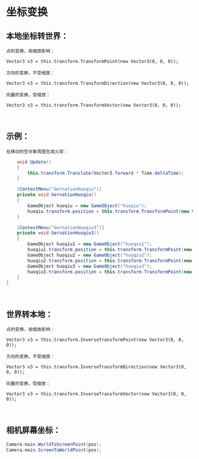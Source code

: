# 坐标变换

## 本地坐标转世界：

	点的变换，收缩放影响：

	Vector3 v3 = this.transform.TransformPoint(new Vector3(0, 0, 0));

	方向的变换，不受缩放：

	Vector3 v3 = this.transform.TransformDirection(new Vector3(0, 0, 0));

	向量的变换，受缩放：

	Vector3 v3 = this.transform.TransformVector(new Vector3(0, 0, 0));

‍

## 示例：

	在移动的空对象周围生成火球：

```c#
    void Update()
    {
        this.transform.Translate(Vector3.forward * Time.deltaTime);
    }

    [ContextMenu("GernationHuoqiu")]
    private void GernationHuoqiu()
    {
        GameObject huoqiu = new GameObject("huoqiu");
        huoqiu.transform.position = this.transform.TransformPoint(new Vector3(-1,0,1));
    }

    [ContextMenu("GernationHuoqiu3")]
    private void GernationHuoqiu3()
    {
        GameObject huoqiu1 = new GameObject("huoqiu1");
        huoqiu1.transform.position = this.transform.TransformPoint(new Vector3(-1, 0, 0));
        GameObject huoqiu2 = new GameObject("huoqiu2");
        huoqiu2.transform.position = this.transform.TransformPoint(new Vector3(0, 0, 1));
        GameObject huoqiu3 = new GameObject("huoqiu3");
        huoqiu3.transform.position = this.transform.TransformPoint(new Vector3(1, 0, 0));
    }
}
```

‍

## 世界转本地：

	点的变换，收缩放影响：

	Vector3 v3 = this.transform.InverseTransformPoint(new Vector3(0, 0, 0));

	方向的变换，不受缩放：

	Vector3 v3 = this.transform.InverseTransformDirection(new Vector3(0, 0, 0));

	向量的变换，受缩放：

	Vector3 v3 = this.transform.InverseTransformVector(new Vector3(0, 0, 0));

‍

## 相机屏幕坐标：

```c#
Camera.main.WorldToScreenPoint(pos);
Camera.main.ScreenToWorldPoint(pos);
```
